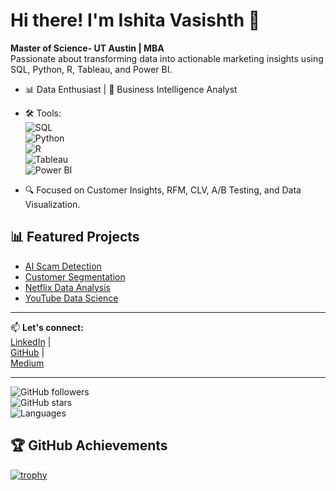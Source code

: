 # Hi there! I'm Ishita Vasishth 👋
**Master of Science- UT Austin | MBA**  
Passionate about transforming data into actionable marketing insights using SQL, Python, R, Tableau, and Power BI.

- 📊 Data Enthusiast | 🎯 Business Intelligence Analyst  
- 🛠️ Tools:  
  ![SQL](https://img.shields.io/badge/-SQL-333?style=flat&logo=MySQL&logoColor=white)  
  ![Python](https://img.shields.io/badge/-Python-333?style=flat&logo=python)  
  ![R](https://img.shields.io/badge/-R-276DC3?style=flat&logo=r&logoColor=white)  
  ![Tableau](https://img.shields.io/badge/-Tableau-333?style=flat&logo=Tableau)  
  ![Power BI](https://img.shields.io/badge/-Power%20BI-F2C811?style=flat&logo=powerbi&logoColor=black)  

- 🔍 Focused on Customer Insights, RFM, CLV, A/B Testing, and Data Visualization.

## 📊 Featured Projects
- [AI Scam Detection](https://github.com/ishitavasishth/AI_Scam_Detection)  
- [Customer Segmentation](https://github.com/ishitavasishth/Customer_Segmentation)  
- [Netflix Data Analysis](https://github.com/ishitavasishth/netflix_sql_project)  
- [YouTube Data Science](https://github.com/ishitavasishth/YouTubePredictor)  

---

📫 **Let's connect:**  
[LinkedIn](https://linkedin.com/in/ishitavasishth) |  
[GitHub](https://github.com/ishitavasishth) |  
[Medium](https://medium.com/@ishita.vasishth)  

---

![GitHub followers](https://img.shields.io/github/followers/ishitavasishth?style=social)  
![GitHub stars](https://img.shields.io/github/stars/ishitavasishth?style=social)  
![Languages](https://img.shields.io/github/languages/top/ishitavasishth/netflix_sql_project)


## 🏆 GitHub Achievements

[![trophy](https://github-profile-trophy.vercel.app/?username=ishitavasishth&theme=radical&margin-w=15&margin-h=15&column=4)](https://github.com/ryo-ma/github-profile-trophy)




